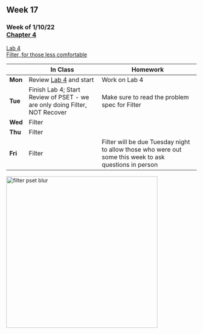 ## Week 17

### Week of 1/10/22<br>[Chapter 4](/apcsp/curriculum/4)  
[Lab 4](https://cs50.harvard.edu/ap/2022/curriculum/x/labs/4/)  
[Filter, for those less comfortable](https://cs50.harvard.edu/ap/2022/curriculum/x/psets/4/filter/less/)

  |       |In Class               |Homework   |
  |-------|---------              |---------  |
  |**Mon**|Review [Lab 4](https://cs50.harvard.edu/ap/2022/curriculum/x/labs/4/) and start |Work on Lab 4 |
  |**Tue**|Finish Lab 4; Start Review of PSET - we are only doing Filter, NOT Recover |Make sure to read the problem spec for Filter |
  |**Wed**|Filter | |
  |**Thu**|Filter | |
  |**Fri**|Filter |Filter will be due Tuesday night to allow those who were out some this week to ask questions in person |

<img src="https://pbs.twimg.com/media/EatR2YNU4AIzJ8N.jpg" alt="filter pset blur" height="400">

<meta http-equiv="refresh" content="300"/>